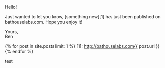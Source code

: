 ---
---
Hello!
        
Just wanted to let you know, [something new][1] has just been published on bathouselabs.com. Hope you enjoy it!

Yours,<br />
Ben

{% for post in site.posts limit: 1 %}
[1]: http://bathouselabs.com{{ post.url }}
{% endfor %}

test
